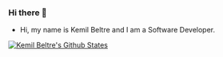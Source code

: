 ### Hi there 👋
- Hi, my name is Kemil Beltre and I am a Software Developer.

[![Kemil Beltre's Github States](https://github-readme-stats.vercel.app/api?username=kemilbeltre&show_icons=true&theme=dracula)](https://github.com/kemilbeltre/github-readme-stats)

